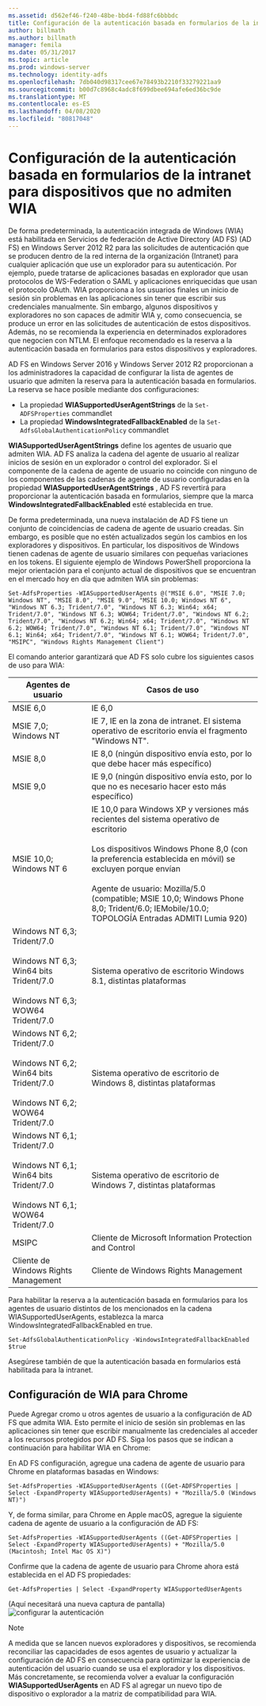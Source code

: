 ```yaml
---
ms.assetid: d562ef46-f240-48be-bbd4-fd88fc6bbbdc
title: Configuración de la autenticación basada en formularios de la intranet para dispositivos que no admiten WIA
author: billmath
ms.author: billmath
manager: femila
ms.date: 05/31/2017
ms.topic: article
ms.prod: windows-server
ms.technology: identity-adfs
ms.openlocfilehash: 7db040d98317cee67e78493b2210f33279221aa9
ms.sourcegitcommit: b00d7c8968c4adc8f699dbee694afe6ed36bc9de
ms.translationtype: MT
ms.contentlocale: es-ES
ms.lasthandoff: 04/08/2020
ms.locfileid: "80817048"
---
```

# <a name="configuring-intranet-forms-based-authentication-for-devices-that-do-not-support-wia"></a>Configuración de la autenticación basada en formularios de la intranet para dispositivos que no admiten WIA


De forma predeterminada, la autenticación integrada de Windows (WIA) está habilitada en Servicios de federación de Active Directory (AD FS) (AD FS) en Windows Server 2012 R2 para las solicitudes de autenticación que se producen dentro de la red interna de la organización (Intranet) para cualquier aplicación que use un explorador para su autenticación. Por ejemplo, puede tratarse de aplicaciones basadas en explorador que usan protocolos de WS-Federation o SAML y aplicaciones enriquecidas que usan el protocolo OAuth. WIA proporciona a los usuarios finales un inicio de sesión sin problemas en las aplicaciones sin tener que escribir sus credenciales manualmente. Sin embargo, algunos dispositivos y exploradores no son capaces de admitir WIA y, como consecuencia, se produce un error en las solicitudes de autenticación de estos dispositivos. Además, no se recomienda la experiencia en determinados exploradores que negocien con NTLM. El enfoque recomendado es la reserva a la autenticación basada en formularios para estos dispositivos y exploradores.

AD FS en Windows Server 2016 y Windows Server 2012 R2 proporcionan a los administradores la capacidad de configurar la lista de agentes de usuario que admiten la reserva para la autenticación basada en formularios. La reserva se hace posible mediante dos configuraciones:


- La propiedad **WIASupportedUserAgentStrings** de la `Set-ADFSProperties` commandlet
- La propiedad **WindowsIntegratedFallbackEnabled** de la `Set-AdfsGlobalAuthenticationPolicy` commandlet

**WIASupportedUserAgentStrings** define los agentes de usuario que admiten WIA. AD FS analiza la cadena del agente de usuario al realizar inicios de sesión en un explorador o control del explorador. Si el componente de la cadena de agente de usuario no coincide con ninguno de los componentes de las cadenas de agente de usuario configuradas en la propiedad **WIASupportedUserAgentStrings** , AD FS revertirá para proporcionar la autenticación basada en formularios, siempre que la marca **WindowsIntegratedFallbackEnabled** esté establecida en true.

De forma predeterminada, una nueva instalación de AD FS tiene un conjunto de coincidencias de cadena de agente de usuario creadas. Sin embargo, es posible que no estén actualizados según los cambios en los exploradores y dispositivos. En particular, los dispositivos de Windows tienen cadenas de agente de usuario similares con pequeñas variaciones en los tokens. El siguiente ejemplo de Windows PowerShell proporciona la mejor orientación para el conjunto actual de dispositivos que se encuentran en el mercado hoy en día que admiten WIA sin problemas:

    Set-AdfsProperties -WIASupportedUserAgents @("MSIE 6.0", "MSIE 7.0; Windows NT", "MSIE 8.0", "MSIE 9.0", "MSIE 10.0; Windows NT 6", "Windows NT 6.3; Trident/7.0", "Windows NT 6.3; Win64; x64; Trident/7.0", "Windows NT 6.3; WOW64; Trident/7.0", "Windows NT 6.2; Trident/7.0", "Windows NT 6.2; Win64; x64; Trident/7.0", "Windows NT 6.2; WOW64; Trident/7.0", "Windows NT 6.1; Trident/7.0", "Windows NT 6.1; Win64; x64; Trident/7.0", "Windows NT 6.1; WOW64; Trident/7.0", "MSIPC", "Windows Rights Management Client")

El comando anterior garantizará que AD FS solo cubre los siguientes casos de uso para WIA:

Agentes de usuario|Casos de uso|
-----|-----|
MSIE 6,0|IE 6,0|
MSIE 7,0; Windows NT|IE 7, IE en la zona de intranet. El sistema operativo de escritorio envía el fragmento "Windows NT".|
MSIE 8,0|IE 8,0 (ningún dispositivo envía esto, por lo que debe hacer más específico)|
MSIE 9,0|IE 9,0 (ningún dispositivo envía esto, por lo que no es necesario hacer esto más específico)|
MSIE 10,0; Windows NT 6|IE 10,0 para Windows XP y versiones más recientes del sistema operativo de escritorio</br></br>Los dispositivos Windows Phone 8,0 (con la preferencia establecida en móvil) se excluyen porque envían</br></br>Agente de usuario: Mozilla/5.0 (compatible; MSIE 10,0; Windows Phone 8,0; Trident/6.0; IEMobile/10.0; TOPOLOGÍA Entradas ADMITI Lumia 920)|
Windows NT 6,3; Trident/7.0</br></br>Windows NT 6,3; Win64 bits Trident/7.0</br></br>Windows NT 6,3; WOW64 Trident/7.0| Sistema operativo de escritorio Windows 8.1, distintas plataformas|
Windows NT 6,2; Trident/7.0</br></br>Windows NT 6,2; Win64 bits Trident/7.0</br></br>Windows NT 6,2; WOW64 Trident/7.0|Sistema operativo de escritorio de Windows 8, distintas plataformas|
Windows NT 6,1; Trident/7.0</br></br>Windows NT 6,1; Win64 bits Trident/7.0</br></br>Windows NT 6,1; WOW64 Trident/7.0|Sistema operativo de escritorio de Windows 7, distintas plataformas|
MSIPC| Cliente de Microsoft Information Protection and Control|
Cliente de Windows Rights Management|Cliente de Windows Rights Management|

Para habilitar la reserva a la autenticación basada en formularios para los agentes de usuario distintos de los mencionados en la cadena WIASupportedUserAgents, establezca la marca WindowsIntegratedFallbackEnabled en true.

    Set-AdfsGlobalAuthenticationPolicy -WindowsIntegratedFallbackEnabled $true

Asegúrese también de que la autenticación basada en formularios está habilitada para la intranet.

## <a name="configuring-wia-for-chrome"></a>Configuración de WIA para Chrome
Puede Agregar cromo u otros agentes de usuario a la configuración de AD FS que admita WIA. Esto permite el inicio de sesión sin problemas en las aplicaciones sin tener que escribir manualmente las credenciales al acceder a los recursos protegidos por AD FS. Siga los pasos que se indican a continuación para habilitar WIA en Chrome:

En AD FS configuración, agregue una cadena de agente de usuario para Chrome en plataformas basadas en Windows:

    Set-AdfsProperties -WIASupportedUserAgents ((Get-ADFSProperties | Select -ExpandProperty WIASupportedUserAgents) + "Mozilla/5.0 (Windows NT)")

Y, de forma similar, para Chrome en Apple macOS, agregue la siguiente cadena de agente de usuario a la configuración de AD FS:

    Set-AdfsProperties -WIASupportedUserAgents ((Get-ADFSProperties | Select -ExpandProperty WIASupportedUserAgents) + "Mozilla/5.0 (Macintosh; Intel Mac OS X)")

Confirme que la cadena de agente de usuario para Chrome ahora está establecida en el AD FS propiedades:

    Get-AdfsProperties | Select -ExpandProperty WIASupportedUserAgents

(Aquí necesitará una nueva captura de pantalla) ![configurar la autenticación](media/Configure-intranet-forms-based-authentication-for-devices-that-do-not-support-WIA/chrome1.png) 

>[!NOTE]   
> A medida que se lancen nuevos exploradores y dispositivos, se recomienda reconciliar las capacidades de esos agentes de usuario y actualizar la configuración de AD FS en consecuencia para optimizar la experiencia de autenticación del usuario cuando se usa el explorador y los dispositivos. Más concretamente, se recomienda volver a evaluar la configuración **WIASupportedUserAgents** en AD FS al agregar un nuevo tipo de dispositivo o explorador a la matriz de compatibilidad para WIA.


